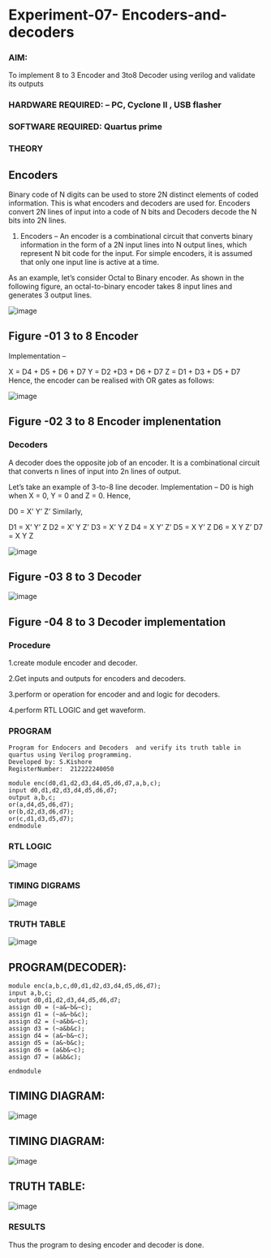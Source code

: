 # Experiment-07- Encoders-and-decoders 
### AIM: 
To implement 8 to 3 Encoder and  3to8 Decoder using verilog and validate its outputs
### HARDWARE REQUIRED:  – PC, Cyclone II , USB flasher
### SOFTWARE REQUIRED:   Quartus prime
### THEORY 

## Encoders
Binary code of N digits can be used to store 2N distinct elements of coded information. This is what encoders and decoders are used for. Encoders convert 2N lines of input into a code of N bits and Decoders decode the N bits into 2N lines.

1. Encoders –
An encoder is a combinational circuit that converts binary information in the form of a 2N input lines into N output lines, which represent N bit code for the input. For simple encoders, it is assumed that only one input line is active at a time.

As an example, let’s consider Octal to Binary encoder. As shown in the following figure, an octal-to-binary encoder takes 8 input lines and generates 3 output lines.

![image](https://user-images.githubusercontent.com/36288975/171543588-bc0746df-a173-4b35-989e-5fb7d385fe8a.png)
## Figure -01 3 to 8 Encoder 


Implementation –

X = D4 + D5 + D6 + D7
Y = D2 +D3 + D6 + D7
Z = D1 + D3 + D5 + D7 
Hence, the encoder can be realised with OR gates as follows:


![image](https://user-images.githubusercontent.com/36288975/171543740-68403b82-aa93-4c98-9343-f32b14885a2e.png)
## Figure -02 3 to 8 Encoder implenentation 

 ### Decoders 
A decoder does the opposite job of an encoder. It is a combinational circuit that converts n lines of input into 2n lines of output.

Let’s take an example of 3-to-8 line decoder.
Implementation –
D0 is high when X = 0, Y = 0 and Z = 0. Hence,

D0 = X’ Y’ Z’ 
Similarly,

D1 = X’ Y’ Z
D2 = X’ Y Z’
D3 = X’ Y Z
D4 = X Y’ Z’
D5 = X Y’ Z
D6 = X Y Z’
D7 = X Y Z 


![image](https://user-images.githubusercontent.com/36288975/171543978-ee2d0671-2846-40a1-8705-507fd6287a49.png)
## Figure -03 8 to 3 Decoder 



![image](https://user-images.githubusercontent.com/36288975/171543866-5a6eace6-8683-49d7-9c4f-a7cb30ec3035.png)
## Figure -04 8 to 3 Decoder implementation 

### Procedure
1.create module encoder and decoder.

2.Get inputs and outputs for encoders and decoders.

3.perform or operation for encoder and and logic for decoders.

4.perform RTL LOGIC and get waveform.



### PROGRAM 
```
Program for Endocers and Decoders  and verify its truth table in quartus using Verilog programming.
Developed by: S.Kishore
RegisterNumber:  212222240050

module enc(d0,d1,d2,d3,d4,d5,d6,d7,a,b,c);
input d0,d1,d2,d3,d4,d5,d6,d7;
output a,b,c;
or(a,d4,d5,d6,d7);
or(b,d2,d3,d6,d7);
or(c,d1,d3,d5,d7);
endmodule
```




### RTL LOGIC  
![image](https://github.com/Kishore2o/Experiment-08-Encoders-and-decoders-/assets/118679883/27378b39-c0b4-4dce-a915-473e2dc351e2)








### TIMING DIGRAMS  
![image](https://github.com/Kishore2o/Experiment-08-Encoders-and-decoders-/assets/118679883/5677ec9d-86f2-4fe5-807c-27bb86c6b95a)





### TRUTH TABLE 
![image](https://github.com/Kishore2o/Experiment-08-Encoders-and-decoders-/assets/118679883/0614177a-6a5f-4bdd-b70f-5f7dc407f3e4)

## PROGRAM(DECODER):
```
module enc(a,b,c,d0,d1,d2,d3,d4,d5,d6,d7);
input a,b,c;
output d0,d1,d2,d3,d4,d5,d6,d7;
assign d0 = (~a&~b&~c);
assign d1 = (~a&~b&c);
assign d2 = (~a&b&~c);
assign d3 = (~a&b&c);
assign d4 = (a&~b&~c);
assign d5 = (a&~b&c);
assign d6 = (a&b&~c);
assign d7 = (a&b&c);

endmodule
```
## TIMING DIAGRAM:
![image](https://github.com/Kishore2o/Experiment-08-Encoders-and-decoders-/assets/118679883/474baece-e9ab-4b7b-8c98-88db66cb14d4)

## TIMING DIAGRAM:
![image](https://github.com/Kishore2o/Experiment-08-Encoders-and-decoders-/assets/118679883/e221823f-e210-4a2a-93d5-8db6d2cc2d7b)

## TRUTH TABLE:
![image](https://github.com/Kishore2o/Experiment-08-Encoders-and-decoders-/assets/118679883/33f43333-22c6-4bdb-bcda-4628c833d174)



### RESULTS 
Thus the program to desing encoder and decoder is done.

